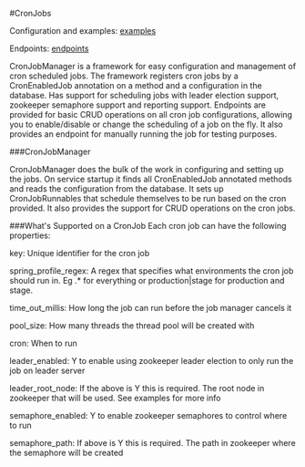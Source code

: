 [examples]:https://github.com/1stdibs/necrodibsicon/blob/master/back-end/cronjob/examples.md
[endpoints]:https://github.com/1stdibs/necrodibsicon/blob/master/back-end/cronjob/endpoints.md

#CronJobs

Configuration and examples: [examples]

Endpoints: [endpoints]

CronJobManager is a framework for easy configuration and management of cron scheduled jobs. The framework registers cron jobs by a CronEnabledJob annotation on a method and a configuration in the database. Has support for scheduling jobs with leader election support, zookeeper semaphore support and reporting support. Endpoints are provided for basic CRUD operations on all cron job configurations, allowing you to enable/disable or change the scheduling of a job on the fly. It also provides an endpoint for manually running the job for testing purposes.

###CronJobManager

CronJobManager does the bulk of the work in configuring and setting up the jobs. On service startup it finds all CronEnabledJob annotated methods and reads the configuration from the database. It sets up CronJobRunnables that schedule themselves to be run based on the cron provided. It also provides the support for CRUD operations on the cron jobs.

###What's Supported on a CronJob
Each cron job can have the following properties:

key: Unique identifier for the cron job

spring_profile_regex: A regex that specifies what environments the cron job should run in. Eg .* for everything or production|stage for production and stage.

time_out_millis: How long the job can run before the job manager cancels it

pool_size: How many threads the thread pool will be created with

cron: When to run

leader_enabled: Y to enable using zookeeper leader election to only run the job on leader server

leader_root_node: If the above is Y this is required. The root node in zookeeper that will be used. See examples for more info

semaphore_enabled: Y to enable zookeeper semaphores to control where to run

semaphore_path: If above is Y this is required. The path in zookeeper where the semaphore will be created